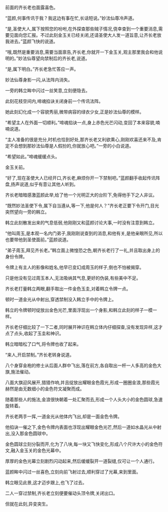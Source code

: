 
前面的齐长老也面露喜色。

“蓝颜,何事传讯于我？我这边有事在忙,长话短说。”妙法仙尊冷声道。

“是,圣使大人,属下按照您的吩咐,在外探查那些贼子情况,侥幸查到一个重要消息,需要见面向您汇报。不过此刻金玉关已经关闭,还请圣使大人发一道旨意,让齐长老放我进去。”蓝颜飞快的说道。

“哦,既然是重要消息,需要当面禀告,齐长老,你就开一下金玉关,观主那里我会和他说明的。”妙法仙尊望向禁制后的齐长老,说道。

“是,属下明白。”齐长老急忙答应一声。

妙法仙尊身影一闪,从法阵内消失。

一旁的韩立眸中闪过一丝笑意,立刻便隐去。

此刻花枝空间内,啼魂掐诀关闭身前一个传讯法阵。

她此刻幻化成一个容貌秀丽,微带病容的绿衣少女,正是妙法仙尊的模样。

“希望主人在外面一切顺利。”啼魂掐诀一点,身上赤色光芒闪动,变回了本来容貌,喃喃说道。

“主人准备的很是充分,时机也恰到好处,那齐长老又利欲熏心,刚刚欢喜还来不及,肯定不会想到那妙法仙尊是人假扮的,你就放心吧。”一旁的小白说道。

“希望如此。”啼魂缓缓点头。

金玉关前。

“好了,现在圣使大人已经开口,齐长老,麻烦你开一下禁制吧。”蓝颜翻手收起传讯阵盘,扬声说道,似乎有意让其他人听到。

齐长老暗暗感激蓝颜此举,给了他一个光明正大的台阶下,免得他手下之人非议。

“既然妙法圣使下令,属下自当遵从,等一下,他是何人？”齐长老正要下令开门,目光突然望向一旁的韩立。

韩立此刻散发出来的气息低弱,他刚刚又和蓝颜讨论大事,一时没有注意到韩立。

“他叫周玉,是本观一名内门弟子,我刚刚说查到的消息,和他有关,是他亲眼所见,所以也要带他到圣使面前。”蓝颜说道。

“弟子周玉,拜见齐长老。”韩立面上微惶恐之色,朝齐长老行了一礼,并且取出身上的身份令牌。

令牌上有主人的影像和姓名,他早已变幻成周玉的样子,倒也不怕被揭穿。

只是他没有见过周玉本人,无法吸纳其气息,更好的伪装,有些美中不足。

齐长老打量韩立两眼,翻手取出一件金色玉圭,对着韩立令牌一点。

顿时一道金光从中射出,穿透禁制没入韩立手中的令牌上。

韩立的令牌顿时绽放出金色光芒,里面浮现出一个身影,和韩立此刻的样子一模一样。

齐长老仔细比较了一下二者,同时展开神识在韩立体内仔细探查,没有发现异样,这才点了点头,收起了玉圭和神识。

韩立暗暗松了口气,将令牌也收了起来。

“来人,开启禁制。”齐长老转身说道。

八个身穿金袍的修士从后面人群中飞出,落在前方,各自取出一杆一人多高的金色大旗,施法催动。

八面大旗迎风展开,猎猎作响,并且绽放出耀眼金色霞光,形成一圈圈金浪,那些霞光赫然是由无数细小的金色符文凝聚而成。

随着那些人的施法,金浪很快朝着一处汇聚而去,形成一个人头大小的金色圆球,急速旋转着。

齐长老两手一挥,一道金光从他体内飞出,却是一面金色令牌。

他掐诀一催之下,金色令牌内表面也浮现出耀眼金色光芒,然后一道如水晶光从中射出,没入那金色圆球中。

金色圆球立刻分裂而开,化为了八块,每一块又飞快变化,形成八个尺许大小的金色符文,融入金玉关的金色光幕中。

厚厚的金色光幕立刻剧烈闪动起来,然后缓缓裂开一道裂缝,仅可让一个人通行。

蓝颜眸中闪过一丝喜色,立刻向前飞射过去,顺利穿过了光幕,来到里面。

韩立眼见此景,这才迈步跟上,也飞了过去。

二人一穿过禁制,齐长老立刻便要催动头顶令牌,关闭出口。

但就在此刻,异变突生。